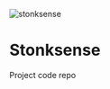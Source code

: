 ![stonksense](https://media.giphy.com/media/YnkMcHgNIMW4Yfmjxr/giphy.gif)
# Stonksense

Project code repo
